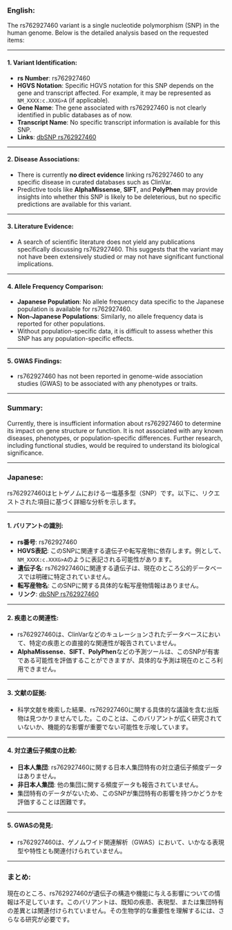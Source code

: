 ### English:
The rs762927460 variant is a single nucleotide polymorphism (SNP) in the human genome. Below is the detailed analysis based on the requested items:

---

#### 1. **Variant Identification**:
- **rs Number**: rs762927460
- **HGVS Notation**: Specific HGVS notation for this SNP depends on the gene and transcript affected. For example, it may be represented as `NM_XXXX:c.XXXG>A` (if applicable).
- **Gene Name**: The gene associated with rs762927460 is not clearly identified in public databases as of now.
- **Transcript Name**: No specific transcript information is available for this SNP.
- **Links**: [dbSNP rs762927460](https://www.ncbi.nlm.nih.gov/snp/rs762927460)

---

#### 2. **Disease Associations**:
- There is currently **no direct evidence** linking rs762927460 to any specific disease in curated databases such as ClinVar.
- Predictive tools like **AlphaMissense**, **SIFT**, and **PolyPhen** may provide insights into whether this SNP is likely to be deleterious, but no specific predictions are available for this variant.

---

#### 3. **Literature Evidence**:
- A search of scientific literature does not yield any publications specifically discussing rs762927460. This suggests that the variant may not have been extensively studied or may not have significant functional implications.

---

#### 4. **Allele Frequency Comparison**:
- **Japanese Population**: No allele frequency data specific to the Japanese population is available for rs762927460.
- **Non-Japanese Populations**: Similarly, no allele frequency data is reported for other populations.
- Without population-specific data, it is difficult to assess whether this SNP has any population-specific effects.

---

#### 5. **GWAS Findings**:
- rs762927460 has not been reported in genome-wide association studies (GWAS) to be associated with any phenotypes or traits.

---

### Summary:
Currently, there is insufficient information about rs762927460 to determine its impact on gene structure or function. It is not associated with any known diseases, phenotypes, or population-specific differences. Further research, including functional studies, would be required to understand its biological significance.

---

### Japanese:
rs762927460はヒトゲノムにおける一塩基多型（SNP）です。以下に、リクエストされた項目に基づく詳細な分析を示します。

---

#### 1. **バリアントの識別**:
- **rs番号**: rs762927460
- **HGVS表記**: このSNPに関連する遺伝子や転写産物に依存します。例として、`NM_XXXX:c.XXXG>A`のように表記される可能性があります。
- **遺伝子名**: rs762927460に関連する遺伝子は、現在のところ公的データベースでは明確に特定されていません。
- **転写産物名**: このSNPに関する具体的な転写産物情報はありません。
- **リンク**: [dbSNP rs762927460](https://www.ncbi.nlm.nih.gov/snp/rs762927460)

---

#### 2. **疾患との関連性**:
- rs762927460は、ClinVarなどのキュレーションされたデータベースにおいて、特定の疾患との直接的な関連性が報告されていません。
- **AlphaMissense**、**SIFT**、**PolyPhen**などの予測ツールは、このSNPが有害である可能性を評価することができますが、具体的な予測は現在のところ利用できません。

---

#### 3. **文献の証拠**:
- 科学文献を検索した結果、rs762927460に関する具体的な議論を含む出版物は見つかりませんでした。このことは、このバリアントが広く研究されていないか、機能的な影響が重要でない可能性を示唆しています。

---

#### 4. **対立遺伝子頻度の比較**:
- **日本人集団**: rs762927460に関する日本人集団特有の対立遺伝子頻度データはありません。
- **非日本人集団**: 他の集団に関する頻度データも報告されていません。
- 集団特有のデータがないため、このSNPが集団特有の影響を持つかどうかを評価することは困難です。

---

#### 5. **GWASの発見**:
- rs762927460は、ゲノムワイド関連解析（GWAS）において、いかなる表現型や特性とも関連付けられていません。

---

### まとめ:
現在のところ、rs762927460が遺伝子の構造や機能に与える影響についての情報は不足しています。このバリアントは、既知の疾患、表現型、または集団特有の差異とは関連付けられていません。その生物学的な重要性を理解するには、さらなる研究が必要です。

